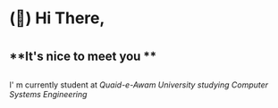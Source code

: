 
# (:wave:) **Hi There**, <h1>
## **It's nice to meet you **<h2>
I' m currently student at _Quaid-e-Awam University studying Computer Systems Engineering_


